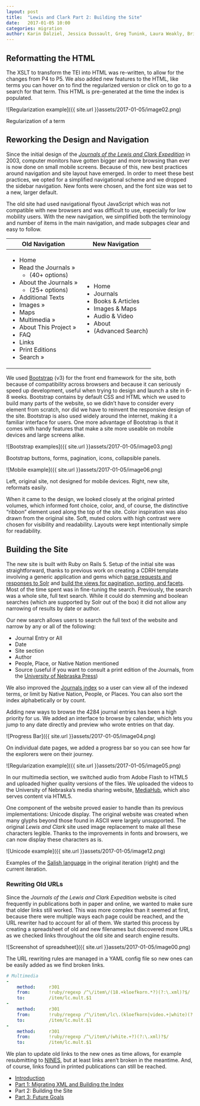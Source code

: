 ```yaml
---
layout: post
title:  "Lewis and Clark Part 2: Building the Site"
date:   2017-01-05 10:00
categories: migration
author: Karin Dalziel, Jessica Dussault, Greg Tunink, Laura Weakly, Brian Pytlik Zillig
---
```


## Reformatting the HTML

The XSLT to transform the TEI into HTML was re-written, to allow for the changes from P4 to P5. We also added new features to the HTML, like terms you can hover on to find the regularized version or click on to go to a search for that term. This HTML is pre-generated at the time the index is populated.

![Regularization example]({{ site.url }}assets/2017-01-05/image02.png)

<div class="img_caption">Regularization of a term</div>

## Reworking the Design and Navigation

Since the initial design of the *[Journals of the Lewis and Clark Expedition](https://lewisandclarkjournals.unl.edu)* in 2003, computer monitors have gotten bigger and more browsing than ever is now done on small mobile screens. Because of this, new best practices around navigation and site layout have emerged. In order to meet these best practices, we opted for a simplified navigational scheme and we dropped the sidebar navigation. New fonts were chosen, and the font size was set to a new, larger default.

The old site had used navigational flyout JavaScript which was not compatible with new browsers and was difficult to use, especially for low mobility users. With the new navigation, we simplified both the terminology and number of items in the main navigation, and made subpages clear and easy to follow.

<table class="center_table heading_table"><thead><tr>
<th>Old Navigation</th>
<th>New Navigation</th>
</tr></thead>
<tbody><tr>
<td>
<ul>
<li>Home</li>
<li>Read the Journals »<ul><li>(40+ options)</li></ul></li>
<li>About the Journals »<ul><li>(25+ options)</li></ul></li>
<li>Additional Texts</li>
<li>Images »</li>
<li>Maps</li>
<li>Multimedia »</li>
<li>About This Project »</li>
<li>FAQ</li>
<li>Links</li>
<li>Print Editions</li>
<li>Search »</li>
</ul>
</td>
<td>
<ul>
<li>Home</li>
<li>Journals</li>
<li>Books &amp; Articles</li>
<li>Images &amp; Maps</li>
<li>Audio &amp; Video</li>
<li>About</li>
<li>(Advanced Search)</li>
</ul>
</td>
</tr>
</tbody>
</table>

We used [Bootstrap](https://getbootstrap.com/) (v3) for the front end framework for the site, both because of compatibility across browsers and because it can seriously speed up development, useful when trying to design and launch a site in 6-8 weeks. Bootstrap contains by default CSS and HTML which we used to build many parts of the website, so we didn’t have to consider every element from scratch, nor did we have to reinvent the responsive design of the site. Bootstrap is also used widely around the internet, making it a familiar interface for users. One more advantage of Bootstrap is that it comes with handy features that make a site more useable on mobile devices and large screens alike.

![Bootstrap examples]({{ site.url }}assets/2017-01-05/image03.png)

<div class="img_caption">Bootstrap buttons, forms, pagination, icons, collapsible panels.</div>

![Mobile example]({{ site.url }}assets/2017-01-05/image06.png)

<div class="img_caption">Left, original site, not designed for mobile  devices. Right, new site, reformats easily.</div>

When it came to the design, we looked closely at the original printed volumes, which informed font choice, color, and, of course, the distinctive “ribbon” element used along the top of the site. Color inspiration was also drawn from the original site. Soft, muted colors with high contrast were chosen for visibility and readability. Layouts were kept intentionally simple for readability.

## Building the Site

The new site is built with Ruby on Rails 5. Setup of the initial site was straightforward, thanks to previous work on creating a CDRH template involving a generic application and gems which [parse requests and responses to Solr](https://github.com/CDRH/rsolr_cdrh) and [build the views for pagination, sorting, and facets](https://github.com/CDRH/solr_helpers). Most of the time spent was in fine-tuning the search. Previously, the search was a whole site, full text search. While it could do stemming and boolean searches (which are supported by Solr out of the box) it did not allow any narrowing of results by date or author.

Our new search allows users to search the full text of the website and narrow by any or all of the following:

* Journal Entry or All
* Date
* Site section
* Author
* People, Place, or Native Nation mentioned
* Source (useful if you want to consult a print edition of the Journals, from the [University of Nebraska Press](http://nebraskapress.unl.edu))

We also improved the [Journals index](https://lewisandclarkjournals.unl.edu/journals/index) so a user can view all of the indexed terms, or limit by Native Nation, People, or Places. You can also sort the index alphabetically or by count.

Adding new ways to browse the 4284 journal entries has been a high priority for us. We added an interface to browse by calendar, which lets you jump to any date directly and preview who wrote entries on that day.

![Progress Bar]({{ site.url }}assets/2017-01-05/image04.png)

On individual date pages, we added a progress bar so you can see how far the explorers were on their journey.

![Regularization example]({{ site.url }}assets/2017-01-05/image05.png)

In our multimedia section, we switched audio from Adobe Flash to HTML5 and uploaded higher quality versions of the files. We uploaded the videos to the University of Nebraska’s media sharing website, [MediaHub](https://mediahub.unl.edu/), which also serves content via HTML5.

One component of the website proved easier to handle than its previous implementations: Unicode display. The original website was created when many glyphs beyond those found in ASCII were largely unsupported. The original *Lewis and Clark* site used image replacement to make all these characters legible. Thanks to the improvements in fonts and browsers, we can now display these characters as is.

![Unicode example]({{ site.url }}assets/2017-01-05/image12.png)

<div class="img_caption">Examples of the <a href="https://lewisandclarkjournals.unl.edu/item/lc.mult.white_audio01">Salish language</a> in the original iteration (right) and the current iteration.</div>

### Rewriting Old URLs

Since the *Journals of the Lewis and Clark Expedition* website is cited frequently in publications both in paper and online, we wanted to make sure that older links still worked. This was more complex than it seemed at first, because there were multiple ways each page could be reached, and the URL rewriter had to account for all of them. We started this process by creating a spreadsheet of old and new filenames but discovered more URLs as we checked links throughout the old site and search engine results.

![Screenshot of spreadsheet]({{ site.url }}assets/2017-01-05/image00.png)

The URL rewriting rules are managed in a YAML config file so new ones can be easily added as we find broken links.

```yaml
# Multimedia
-
    method:     r301
    from:       !ruby/regexp /^\/item\/(18.+kloefkorn.*?)(?:\.xml)?$/
    to:         /item/lc.mult.$1
-
    method:     r301
    from:       !ruby/regexp /^\/item\/lc\.(kloefkorn|video.+|white)(?:\.xml)?$/
    to:         /item/lc.mult.$1
-
    method:     r301
    from:       !ruby/regexp /^\/item\/(white.+?)(?:\.xml)?$/
    to:         /item/lc.mult.$1
```
We plan to update old links to the new ones as time allows, for example resubmitting to [NINES](http://www.nines.org/), but at least links aren’t broken in the meantime. And, of course, links found in printed publications can still be reached.

* [Introduction](lc00intro.html)
* [Part 1: Migrating XML and Building the Index](lc01xml.html)
* Part 2: Building the Site
* [Part 3: Future Goals](lc03goals.html)
